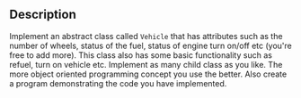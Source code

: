 ## Description
Implement an abstract class called `Vehicle` that has attributes such as the number of wheels, status of the fuel, status of engine turn on/off etc (you're free to add more). This class also has some basic functionality such as refuel, turn on vehicle etc. Implement as many child class as you like. The more object oriented programming concept you use the better. Also create a program demonstrating the code you have implemented.
